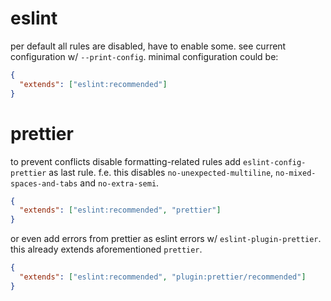 # eslint

per default all rules are disabled, have to enable some.
see current configuration w/ `--print-config`.
minimal configuration could be:

```json
{
  "extends": ["eslint:recommended"]
}
```

# prettier

to prevent conflicts disable formatting-related rules add
`eslint-config-prettier` as last rule.
f.e. this disables `no-unexpected-multiline`, `no-mixed-spaces-and-tabs` and
`no-extra-semi`.

```json
{
  "extends": ["eslint:recommended", "prettier"]
}
```

or even add errors from prettier as eslint errors w/ `eslint-plugin-prettier`.
this already extends aforementioned `prettier`.

```json
{
  "extends": ["eslint:recommended", "plugin:prettier/recommended"]
}
```
